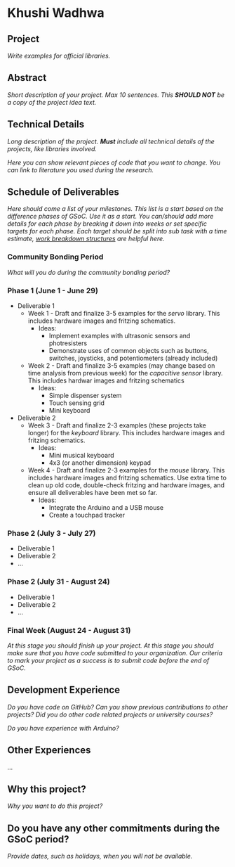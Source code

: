 #  Khushi Wadhwa 

## Project

_Write examples for official libraries._

## Abstract

_Short description of your project. Max 10 sentences. This **SHOULD NOT** be a
copy of the project idea text._

## Technical Details

_Long description of the project. **Must** include all technical details of the
projects, like libraries involved._

_Here you can show relevant pieces of code that you want to change. You can
link to literature you used during the research._

## Schedule of Deliverables

_Here should come a list of your milestones. This list is a start based on the
difference phases of GSoC. Use it as a start. You can/should add more details
for each phase by breaking it down into weeks or set specific targets for each
phase. Each target should be split into sub task with a time estimate, [work
breakdown structures](https://en.wikipedia.org/wiki/Work_breakdown_structure) are helpful here._

### **Community Bonding Period**

_What will you do during the community bonding period?_

### **Phase 1 (June 1 - June 29)**

* Deliverable 1
  * Week 1 - Draft and finalize 3-5 examples for the *servo* library. This includes hardware images and fritzing schematics.
    * Ideas:
      * Implement examples with ultrasonic sensors and photresisters
      * Demonstrate uses of common objects such as buttons, switches, joysticks, and potentiometers (already included)
  * Week 2 - Draft and finalize 3-5 examples (may change based on time analysis from previous week) for the *capacitive sensor* library. This includes hardwar images and fritzing schematics
    * Ideas:
      * Simple dispenser system
      * Touch sensing grid
      * Mini keyboard
* Deliverable 2
  * Week 3 - Draft and finalize 2-3 examples (these projects take longer) for the *keyboard* library. This includes hardware images and fritzing schematics. 
    * Ideas:
      * Mini musical keyboard
      * 4x3 (or another dimension) keypad
  * Week 4 - Draft and finalize 2-3 examples for the *mouse* library. This includes hardware images and fritzing schematics. Use extra time to clean up old code, double-check fritzing and hardware images, and ensure all deliverables have been met so far.
    * Ideas:
      * Integrate the Arduino and a USB mouse
      * Create a touchpad tracker

### **Phase 2 (July 3 - July 27)**

* Deliverable 1
* Deliverable 2
* ...

### **Phase 2 (July 31 - August 24)**

* Deliverable 1
* Deliverable 2
* ...

### **Final Week (August 24 - August 31)**

_At this stage you should finish up your project. At this stage you should make
sure that you have code submitted to your organization. Our criteria to mark
your project as a success is to submit code before the end of GSoC._

## Development Experience

_Do you have code on GitHub? Can you show previous contributions to other projects?
Did you do other code related projects or university courses?_

_Do you have experience with Arduino?_

## Other Experiences

...


## Why this project?

_Why you want to do this project?_

## Do you have any other commitments during the GSoC period?

_Provide dates, such as holidays, when you will not be available._

